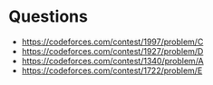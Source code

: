 # Questions
- https://codeforces.com/contest/1997/problem/C
- https://codeforces.com/contest/1927/problem/D
- https://codeforces.com/contest/1340/problem/A
- https://codeforces.com/contest/1722/problem/E